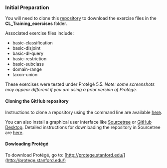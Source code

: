 ### Initial Preparation

You will need to clone this [repository](https://github.com/obophenotype/cell-ontology-training) to download the exercise files in the **CL_Training_exercises** folder.

Associated exercise files include:
- basic-classification
- basic-disjoint
- basic-dl-query
- basic-restriction
- basic-subclass
- domain-range
- taxon-union

These exercises were tested under Protégé 5.5. _Note: some screenshots may appear different if you are using a prior version of Protégé._

#### Cloning the GitHub repository

Instructions to clone a repository using the command line are available [here](https://services.github.com/on-demand/github-cli/clone-repo-cli).

You can also install a graphical user interface like [Sourcetree](https://www.sourcetreeapp.com/) or [GitHub Desktop](https://desktop.github.com/). Detailed instructions for downloading the repository in Sourcetree are [here](https://github.com/OHSUBD2K/BDK14-Ontologies-101/blob/master/docs/SourceTreeInstructions.md).

#### Dowloading Protégé

To download Protégé, go to: [http://protege.stanford.edu/](http://protege.stanford.edu/)
